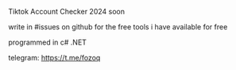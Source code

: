 Tiktok Account Checker 2024 soon

write in #issues on github for the free tools i have available for free

programmed in c# .NET


telegram: https://t.me/fozoq
